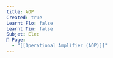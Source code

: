 ```yaml
---
title: AOP
Created: true
Learnt Flo: false
Learnt Tim: false
Subjet: Elec
🏫 Page:
  - "[[Operational Amplifier (AOP)]]"
---
```

